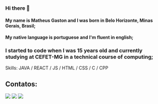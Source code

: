### Hi there 👋
#### My name is Matheus Gaston and I was born in Belo Horizonte, Minas Gerais, Brasil;
#### My native language is portuguese and I'm fluent in english;
### I started to code when I was 15 years old and currently studying at CEFET-MG in a technical course of computing;




Skills: JAVA / REACT / JS / HTML / CSS / C / CPP

## Contatos:

<div>
<a href="https://instagram.com/gastonzinhow" target="_blank"><img src="https://img.shields.io/badge/-Instagram-%23E4405F?style=for-the-badge&logo=instagram&logoColor=white" target="_blank"></a>
<a href = "mailto:theteusviana@gmail.com"><img src="https://img.shields.io/badge/Gmail-D14836?style=for-the-badge&logo=gmail&logoColor=white" target="_blank"></a>
<a href="https://www.linkedin.com/in/gastonzinhow" target="_blank"><img src="https://img.shields.io/badge/-LinkedIn-%230077B5?style=for-the-badge&logo=linkedin&logoColor=white" target="_blank"></a>   
</div>




